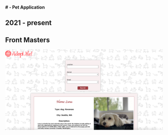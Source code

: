 **# - Pet Application**

## 2021 - present

## Front Masters

![This is the main screenshot](pet_picture.png)
